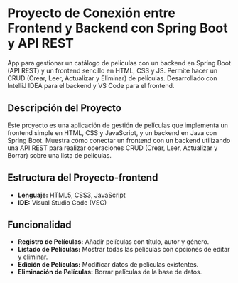 # Proyecto de Conexión entre Frontend y Backend con Spring Boot y API REST
App para gestionar un catálogo de películas con un backend en Spring Boot (API REST) y un frontend sencillo en HTML, CSS y JS. Permite hacer un CRUD (Crear, Leer, Actualizar y Eliminar) de películas. Desarrollado con IntelliJ IDEA para el backend y VS Code para el frontend.

## Descripción del Proyecto

Este proyecto es una aplicación de gestión de películas que implementa un frontend simple en HTML, CSS y JavaScript, y un backend en Java con Spring Boot. Muestra cómo conectar un frontend con un backend utilizando una API REST para realizar operaciones CRUD (Crear, Leer, Actualizar y Borrar) sobre una lista de películas.

## Estructura del Proyecto-frontend

- **Lenguaje:** HTML5, CSS3, JavaScript
- **IDE:** Visual Studio Code (VSC)

## Funcionalidad

- **Registro de Películas:** Añadir películas con título, autor y género.
- **Listado de Películas:** Mostrar todas las películas con opciones de editar y eliminar.
- **Edición de Películas:** Modificar datos de películas existentes.
- **Eliminación de Películas:** Borrar películas de la base de datos.
